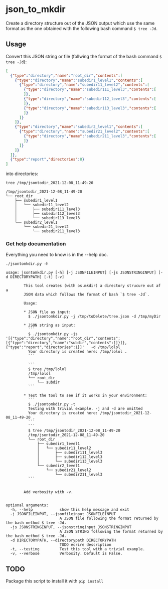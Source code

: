 # json_to_mkdir
Create a directory structure out of the JSON output which use the same format as the one obtained with the following bash command `$ tree -Jd`.

## Usage

Convert this JSON string or file (follwing the format of the bash command `$ tree -Jd`):

```json
[
  {"type":"directory","name":"root_dir","contents":[
    {"type":"directory","name":"subedir1_level1","contents":[
      {"type":"directory","name":"subedir11_level2","contents":[
        {"type":"directory","name":"subedir111_level3","contents":[
        ]},
        {"type":"directory","name":"subedir112_level3","contents":[
        ]},
        {"type":"directory","name":"subedir113_level3","contents":[
        ]}
      ]}
    ]},
    {"type":"directory","name":"subedir2_level1","contents":[
      {"type":"directory","name":"subedir21_level2","contents":[
        {"type":"directory","name":"subedir211_level3","contents":[
        ]}
      ]}
    ]}
  ]},
  {"type":"report","directories":8}
]
```

into directories:

```
tree /tmp/jsontodir_2021-12-08_11-49-20
```
```
/tmp/jsontodir_2021-12-08_11-49-20
└── root_dir
    ├── subedir1_level1
    │   └── subedir11_level2
    │       ├── subedir111_level3
    │       ├── subedir112_level3
    │       └── subedir113_level3
    └── subedir2_level1
        └── subedir21_level2
            └── subedir211_level3
```

### Get help documentation

Everything you need to know is in the --help doc.

```
./jsontomkdir.py -h
```

```
usage: jsontomkdir.py [-h] [-j JSONFILEINPUT] [-js JSONSTRINGINPUT] [-d DIRECTORYPATH] [-t] [-v]

        This tool creates (with os.mkdir) a directory strucure out af a
        JSON data which follows the format of bash `$ tree -Jd`.
        
        Usage:
        
        * JSON file as input:
          $ ./jsontomkdir.py -j /tmp/toDelete/tree.json -d /tmp/myDir
          
        * JSON string as input:
          ```
          $ ./jsontomkdir.py -js  '[{"type":"directory","name":"root_dir","contents":[{"type":"directory","name":"subdir","contents":[]}]},{"type":"report","directories":1}]'   -d /tmp/lolol
          Your directory is created here: /tmp/lolol .
          ```
          
          ```
          $ tree /tmp/lolol
          /tmp/lolol
          └── root_dir
              └── subdir
          ```
          
        * Test the tool to see if it works in your environment:
          ```
          $ ./jsontomkdir.py -t
          Testing with trivial example. -j and -d are omitted
          Your directory is created here: /tmp/jsontodir_2021-12-08_11-49-20 .
          ```
          ```
          $ tree /tmp/jsontodir_2021-12-08_11-49-20
          /tmp/jsontodir_2021-12-08_11-49-20
          └── root_dir
              ├── subedir1_level1
              │   └── subedir11_level2
              │       ├── subedir111_level3
              │       ├── subedir112_level3
              │       └── subedir113_level3
              └── subedir2_level1
                  └── subedir21_level2
                      └── subedir211_level3
          ```
          
          
        Add verbosity with -v.
        

optional arguments:
  -h, --help            show this help message and exit
  -j JSONFILEINPUT, --jsonfileinput JSONFILEINPUT
                        A JSON file following the format returned by the bash method $ tree -Jd.
  -js JSONSTRINGINPUT, --jsonstringinput JSONSTRINGINPUT
                        A JSON STRING following the format returned by the bash method $ tree -Jd.
  -d DIRECTORYPATH, --directorypath DIRECTORYPATH
                        TODO écrire description
  -t, --testing         Test this tool with a trivial example.
  -v, --verbose         Verbosity. Default is False.
```


## TODO

Package this script to install it with `pip install`
